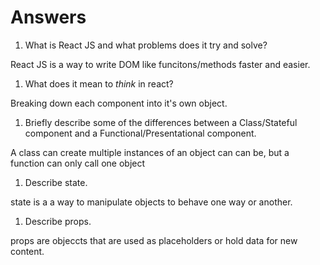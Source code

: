 # Answers

1.  What is React JS and what problems does it try and solve?

React JS is a way to write DOM like funcitons/methods faster and easier.

1.  What does it mean to _think_ in react?

Breaking down each component into it's own object.

1.  Briefly describe some of the differences between a Class/Stateful component and a Functional/Presentational component.

A class can create multiple instances of an object can can be, but a function can only call one object

1.  Describe state.

state is a a way to manipulate objects to behave one way or another.

1.  Describe props.

props are objeccts that are used as placeholders or hold data for new content.

